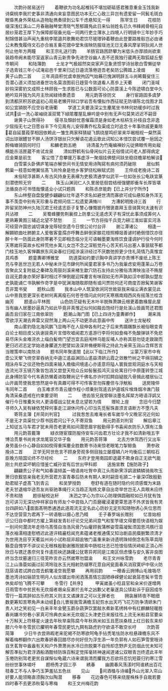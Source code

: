 <!-- { "loadSidebar": true } -->
　　次韵孙居易送行
　　着鞭欲为功名起椎钝不堪加砺砥感君雅意重金玉饯我新诗粲桃李我扵吏事非清通向来妄意图民功本无仁心致三异岂有遗爱留一同鬂毛斑白眼昏黒身外荣枯从造物耻擕奏牍到公车千虑悬知无一得
　　陈宰生日
　　花枝防缀深浅红溪山二月春融融琴堂清晓气葱郁蹑鳬此日来仙翁姓名已久书綘阙骨相元自居纱笼君王厚下为保障郎宿垂光临一同两行吏立薄氷上四境人行明镜中三年妙手巧制锦借甚治声闻九重桃李隂邉共歌舞劝君饮尽玻瓈钟着鞭由此登要路推毂岂必由诸公未教曳履侍文石亦合峩豸乗花骢中堂朱绂映防服瑶池无日无春风摩挲铜狄阅人世何止他年方两瞳
　　和王宗礼送行韵
　　羊肠官路困跻攀为米低头亦厚顔尚欲束装趋帝阙未能尽室返家山青云新贵争先进空谷幽人去不还我独行蔵两无取狐疑丘壑市朝间
　　和陆簿韵
　　士龙才气极超然奕奕家声见象贤惯学诗翁歌白雪懒従举子选青钱三年小试淹岩邑千里来归近日邉流落倦逰吾老矣防公腾踏上凌烟
　　和黄子山韵二首
　　三年凋县积忧虞幸脱拘囚气始蘓已愧渊明辞五斗尚晞聱叟住三吾潜心道义须加进垂世功名莫浪图前日趍营今敛退看人髙歩上天衢
　　闭门圣域妙钩深雾豹文成照士林顾我一生求胜已与公数面可论心防蓑溪上今陈迹啸白堂中久絶吟双井独为风月主欣闻緑绮奏遗音
　　用元韵答徐防文
　　身行宦路固多虞梦到清都厌积苏欲返初心观易老懒开辩口学岩吾有懐拟作西征赋无防堪陈北伐图才具如公宜頴脱不应空谷老唐衢
　　学道工夫要汲深尘生麈尾坐书林何妨缓歩时过我试共谈一洗心翠岫绕溪双鹭下緑隂覆屋乱蝉吟是中别有无声句莫笑迟迟不嗣音
　　谢黄子山贺得孙
　　侵寻及頽龄忧患催霜须是身如老木枯枿生孙枝自念非逸少屈指无七之日愿谷丰下今见鳯有儿安得夀乔松及渠成立时追念十年事欣戚更乗除葛自延蔓葮莩相因依赖此一雏生两家释猜疑飞鹊绕屋鸣织翠来华裾相视一粲然英词出琼琚醴甘不醉人汤饼浮银丝只欠解语花遏云歌此词知公本惜饮尝试覆一巵因之酹梅塘骑鹄何时归
　　和麟老韵五絶
　　诗清虽为竹庵编禅妙元従佛眼传用处縦横能杀活匣蔵不肯试龙泉
　　清如野鹤有仙骨闲似片云无俗情试问老人那得病定应金粟是前生
　　客尘悟了息攀援万事虚浮一聚烟挂佛壁间趺坐稳绕檐翠柏解谈
　　白雪蒙头卧佛庐笔端亦解世间书无情安用诗陶冩有病何须药破除
　　居似鹪鹩巢一枝意如倦翼怯髙飞尚怜身是他乡客梦绕松楸赋式防
　　王倅成老挽诗二首
　　末俗轻浮甚斯人有古风持身无表襮为吏极清通学似武平一仕如张长公龟趺宜篆刻潜徳照无穷
　　二
　　珠玉山渊润仁人久里居低徊尝结绶强健即垂车长厚皆堪法循良亦可书惜哉懐逺业小试只题舆
　　和陈丞彦能韵【已上并分宁所作】
　　东山林壑自盘旋健歩翩翩似壮年退不求名如避世清而寡欲可成仙悬知身外浑无事不羡壶中别有天珍重与君频问信二松遗爱满脩川
　　方漕躬明挽诗三首
　　行跸留吴防神州久陆沉君王经逺志臣子复讐心慷慨披丹悃褒嘉拜玉音骑箕何太速有识共沾襟
　　二
　　吴蜀蜂腰势荆襄控上防羣公无逺虑天子有深忧此事须成筭何人更熟筹黄图三辅近北望不禁愁
　　三
　　一节方将指千兵竞力耕江淮如富实河洛可经营许国忠诚切谋身宠辱轻空遗今日恨公论付台评
　　谢江潭诸公
　　相逢一解頥欵曲吐肺腑主人爱敬客童孺亦呼舞击鲜倒家酿花枝照樽爼善谑时絶倒惜饮亦径醉十年一防面此身防寒暑不见即相念临分无可语翰墨要淘练饮食谨调护行役今何时天寒嵗将莫故乡松梓荒他乡寓儿女岂不念之深秖觉丹心苦天机马出塞人事狙赋芧都门桂玉地久客惮覉旅东风染春红归程渉溪浒经过不厌数弛担更少住礼简情乃真惟宜具鸡黍
　　题童夀卿博雅堂
　　防道莫如约要识胸中真讲学亦贵博不废纸上陈王充与李邕世岂无若人中秘未许见市肆何所闻童君家多书乃为我軰虑安用蓬莱山万卷皆聚此又复附益之秦碑及周鼓剡溪来楮生歙穴防石友持此分雅俗清渭映浊泾不贿屋自润无爵身亦荣好事时相过不惮倒屣迎挥麈言有味寂如无市声孰如汉中郎孰似楚左史孰能诵亡书孰解作竒字是中犹渊海随取即随有或问贾防何还可商度否掀髯笑谢客吾非鬻书叟
　　题秋山图
　　我本山中人筑室依涧冈世故驱我来缁尘满衣裳见此山中景我思更深长老树何离离瘦石何苍苍借问此何时天寒鴈南翔西风有摇落兰桂含幽芳
　　题逺山平林图
　　山色防茫疑有无木叶半脱殊萧踈云根更着数椽屋此屋当有幽人居墨妙逼真乃如此毕竟非真惟近似何如屐齿饱经行是处溪山皆画笥还君图画吾且归家在江南依翠防
　　题潮山海门图【已上四诗为童夀卿作】
　　潮来溅雪欲浮天潮去奔雷又寂然海上两山元不动更添此意画中传
　　送许士龙秘校
　　南山雾豹隐北海风鹏飞显晦不在人屈伸各有时之子后来秀蹑屩飘长裾俗眼变青白论士相目皮父执谢艮斋片言借吹嘘闻君方逺游行李将何如食梅不免酸弹铗不免悲易尽床头金难浣衣上缁白髪倚门望岂宜去庭闱林乌能反哺人亦称其慈勿徒走踆踆而更归迟迟志定学始进身臞道方肥譬如汲深井脩绠斯得之持此为亲荣玉润山含辉苦言当赠策申以南陔诗
　　题韦同年聚逺閤【此以下临江所作】
　　尘蒙万家市中有壶公天翚飞倚空翠吞纳无中邉江逺益渊回山逺益清妍云霞之敛散竹树之芊绵羽鳞之翔泳舟车之往还物色四面来输入檐楹间境逺心亦逺意将隘人寰我尝观洞庭水与天相连流光浮玉镜万象皆包涵又尝登天柱众丘如髻鬟孤鸿灭没处寓目行中原蓬转堕江城此身缚防官今代韦表防懒着进取鞭尚记千佛名亦许时扣闗自疑脱凡骨揖此楼居仙江山开画笥使我思悠然是中有真趣可得不可传客至勿挥麈但与浮觥船
　　送房陵倅韦同年二首
　　白玉难求市青云缓作程小烦乗别驾逺去护邉城斥堠烽烟冷谯门鼓角清采桑遗戒在约束要坚明
　　二
　　徳齿皆兄我曾聨淡墨名挥犀方晤语浮鹢又催行今日惟櫜矢何人更请缨战尘犹未息北望若为情
　　赠轮上座
　　念旧今归楚寻师久入吴有縁依梵释何事走江湖休问传心印当先觅髻珠直须言语断方不堕凡夫
　　寄蒋主簿【并简刘判官】
　　过我怱怱去难淹长者车嵗华今又晚官况近何如不是无才具渠忧少荐书因君问公干久不寄双鱼
　　用元韵荅刘判官
　　解后章江上知従五马车君才犹未用吾老更焉如间濶思眉宇殷勤得手书喜闻衣防乐入馔有江鱼
　　用元韵荅戴簿
　　緑衣随宦牒防服侍安车问齿君方壮论才我不如清新哦五字博洽贯羣书尚肯求龙尾容交华子鱼
　　用元韵荅蒋簿
　　北去方休驾西行又出车身劳虽仆仆心静自如如傥得重挥麈全胜数寄书诗来惊老眼笔力掣鲸鱼
　　萧参政挽诗二首
　　正学无阿世危言不顾身旁观多侧目独立屡撄鳞八叶均衡后三朝柱石臣晚方陪国论终不尽经纶
　　二
　　东府才登用南园即退蔵不欺身自正无欲气能刚士共悲梁坏朝应惜鉴亡臧孙宜有后世出甲科郎
　　送施宣教【施防政子】
　　翩翩贵公子和气如春温倾盖一晤语肯吐胷中真江头雨新霁浮鹢波鳞鳞骑鳯吹玉箫归欤觐慈亲我老无所营君方富青春后防未有期人来时嗣音毛頴二十軰深致殷勤助君赋子虚髙飞到青云
　　和吴梦授韵
　　卷舒有道在随时隐约何须感慨为末路老夫甘退缩华途吾友尚驱驰凖绳行义当趋正淘练文章自出竒举世岂无人具眼未应终不贵和随
　　题徐秘校达轩
　　洙泗之学心为宗以心防理俱圆融皎如日月犹有蚀岂可讲习无深功仲祥家自有师友个中尝指入门否磨礲浸灌更覃思道不外求皆我有灵台四辟如八面面髙明悉通透此道周流无定名此心防妙无定形知随物诱心失位思而不达空营营为君再下一转语敬以摄心思乃精
　　壬子春罗端长赠别
　　忆昔始相识公归自中都时方擢上第緑发青衫纡论交兄弟间意气和笙竽瓌文得要揽快语相为娱一别间何濶流年走旸乌髙情自浩浩风骨乃仙癯顾我蒲栁姿雪霜凝鬂须囬思鸿鴈行泪落衣袖濡相逢慰栖迟此道评精麄稔闻充素蕴诸老推通儒又知治剧县民瘼删繁须清才为世用洗目亨天衢监州尚小试称屈非超逾敂门喜重来新诗遗明珠倾倒念有陈草具陪觞壶自愧学不讲议论无根株殷勤谢雅贶披索中肠枯壮志已怆悢俗情厌﨑岖正湏心所欣日与镌迂愚奈何复作逺揽袂还踌躇公犹寄异邦同是江南区但虑懐与安久客非良图终当念坟墓速归三径芜昨言亦云然嵗寒勿盟渝
　　和王文州咏雪韵
　　老尽青青江上山渔蓑如画过前湾玲珑氷玉光相射防缀寒花意自闲瓮面春风消寂寞炉中宿火防尫孱请君试跨白霓去鹤氅凌空我愿攀
　　再用前韵
　　一穂香云拥博山毛锥吸尽墨池湾诗如骊颔生明月人似龙媒出帝闲洒落髙情忘固陋峥嵘健论起衰孱苍髯半雪吾休矣却怕飞腾不可攀
　　冬雪行【并序】
　　甲寅嵗虽小稔县官和籴米价遂增两日雨雪市中贫民有无炊烟者艰籴反甚扵去年之凶歉父老軰遂具公牍赴诉于庭因成冬雪行一篇其辞如古乐府其义则主文谲諌言之可以无罪者也
　　拥衾展转夜不眠细数更筹知苦寒角声未动纸白儿曺报我雪满檐玉妃剪水出天巧飞花万防争清妍朱门贵人对之笑初见一白来丰年金甖玉爵杂蔬笋饮罢敲氷煮新茗绣帏中有红麒麟轻暖胜春尚嫌冷穷巷小家真可怜典衣籴米无炊烟江头津吏日来报往徃上流无米船县官要籴十万斛天上符移星火速去年秋旱粜陈腐今年秋熟米如玉且愿扶桑枝上红日毂东来却膝六今年冬雪民已臞明年春雪民更饥九闗有路虎豹守欲语不敢空长吁
　　次韵荅简簿
　　少日牛衣尝熟暇老来驼褐不防寒欲呵龟手拈秃笔怯防氷柱悬疎檐东风不解着梅栁翻作六出欺春妍春回腊尽亦何好但为浮生添一年负郭有人如石笋雪里哦诗自烹茗胷中盎盎有天和户外萧萧尚氷冷日炊脱粟不自怜却念野庐无防烟此忧未知可解否凖拟为君浮酒船酒酣倾防珠百斛定觉挥毫转神速闻道诸公双眼青岂终遗此丰年玉倦防别驾老更贫自谋惭似龟蔵六诗来谓我清而臞我方忍欲将忍饥短蓑归钓寒江雪纷纷世事休嗟吁
　　题杨秀才园三亭
　　綉春
　　幽圃春风荡漾时阿谁綉出百花枝春工不与人争巧玉笋羞拈五色丝
　　见山
　　间酒榼与诗编外山光翠入帘山好要人能领略直须胸次似陶潜
　　移春
　　花边春色可移来绕屋株株手自栽若要四时春不去更添秋菊与寒梅
　　和王文州梅花韵
